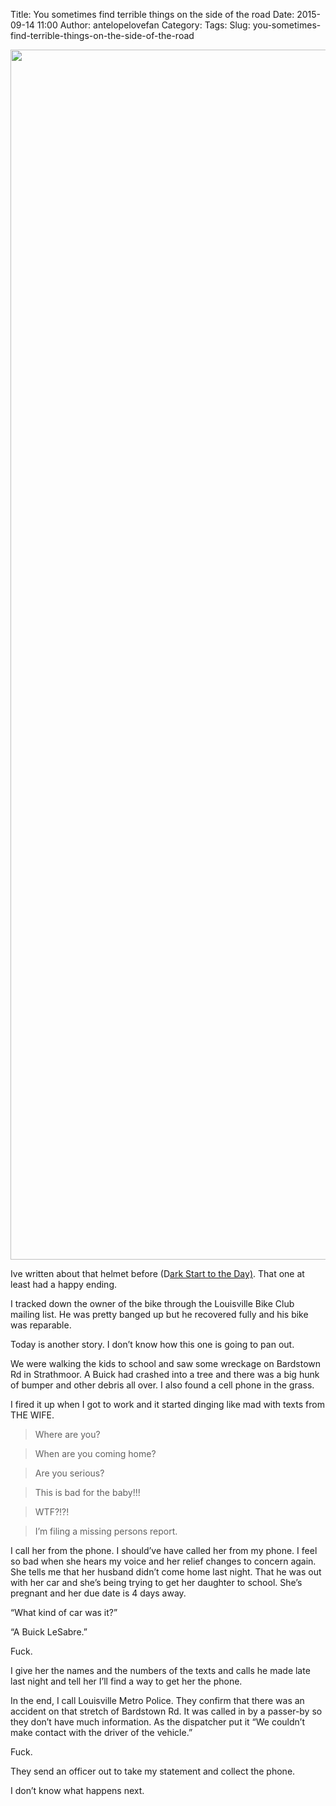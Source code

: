 Title: You sometimes find terrible things on the side of the road
Date: 2015-09-14 11:00
Author: antelopelovefan
Category: 
Tags: 
Slug: you-sometimes-find-terrible-things-on-the-side-of-the-road

<img src="https://cdn-images-2.medium.com/max/800/1*v8KCOvF7rvHYkX7DA2A7aw.jpeg" width="1936" height="1936" />

Ive written about that helmet before (D[ark Start to the Day)](http://mark.biek.org/blog/2012/09/a-dark-start-to-the-day/). That one at least had a happy ending.

I tracked down the owner of the bike through the Louisville Bike Club mailing list. He was pretty banged up but he recovered fully and his bike was reparable.

Today is another story. I don’t know how this one is going to pan out.

We were walking the kids to school and saw some wreckage on Bardstown Rd in Strathmoor. A Buick had crashed into a tree and there was a big hunk of bumper and other debris all over. I also found a cell phone in the grass.

I fired it up when I got to work and it started dinging like mad with texts from THE WIFE.

> Where are you?

> When are you coming home?

> Are you serious?

> This is bad for the baby!!!

> WTF?!?!

> I’m filing a missing persons report.

I call her from the phone. I should’ve have called her from my phone. I feel so bad when she hears my voice and her relief changes to concern again. She tells me that her husband didn’t come home last night. That he was out with her car and she’s being trying to get her daughter to school. She’s pregnant and her due date is 4 days away.

“What kind of car was it?”

“A Buick LeSabre.”

Fuck.

I give her the names and the numbers of the texts and calls he made late last night and tell her I’ll find a way to get her the phone.

In the end, I call Louisville Metro Police. They confirm that there was an accident on that stretch of Bardstown Rd. It was called in by a passer-by so they don’t have much information. As the dispatcher put it “We couldn’t make contact with the driver of the vehicle.”

Fuck.

They send an officer out to take my statement and collect the phone.

I don’t know what happens next.

